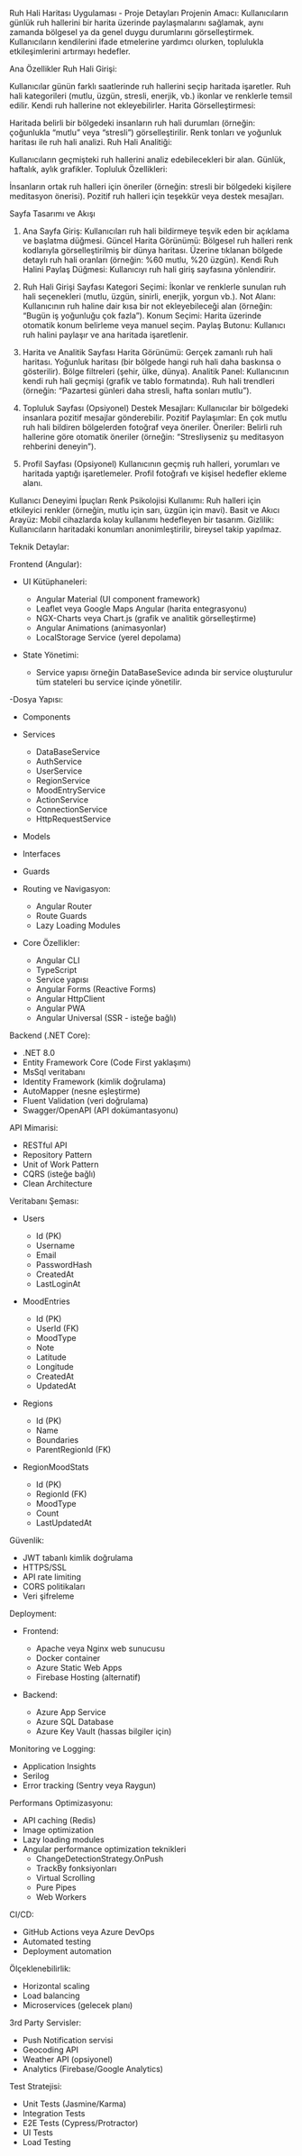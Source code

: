 Ruh Hali Haritası Uygulaması - Proje Detayları
Projenin Amacı:
Kullanıcıların günlük ruh hallerini bir harita üzerinde paylaşmalarını sağlamak, aynı zamanda bölgesel ya da genel duygu durumlarını görselleştirmek. Kullanıcıların kendilerini ifade etmelerine yardımcı olurken, toplulukla etkileşimlerini artırmayı hedefler.

Ana Özellikler
Ruh Hali Girişi:

Kullanıcılar günün farklı saatlerinde ruh hallerini seçip haritada işaretler.
Ruh hali kategorileri (mutlu, üzgün, stresli, enerjik, vb.) ikonlar ve renklerle temsil edilir.
Kendi ruh hallerine not ekleyebilirler.
Harita Görselleştirmesi:

Haritada belirli bir bölgedeki insanların ruh hali durumları (örneğin: çoğunlukla “mutlu” veya “stresli”) görselleştirilir.
Renk tonları ve yoğunluk haritası ile ruh hali analizi.
Ruh Hali Analitiği:

Kullanıcıların geçmişteki ruh hallerini analiz edebilecekleri bir alan.
Günlük, haftalık, aylık grafikler.
Topluluk Özellikleri:

İnsanların ortak ruh halleri için öneriler (örneğin: stresli bir bölgedeki kişilere meditasyon önerisi).
Pozitif ruh halleri için teşekkür veya destek mesajları.

Sayfa Tasarımı ve Akışı
1. Ana Sayfa
Giriş: Kullanıcıları ruh hali bildirmeye teşvik eden bir açıklama ve başlatma düğmesi.
Güncel Harita Görünümü:
Bölgesel ruh halleri renk kodlarıyla görselleştirilmiş bir dünya haritası.
Üzerine tıklanan bölgede detaylı ruh hali oranları (örneğin: %60 mutlu, %20 üzgün).
Kendi Ruh Halini Paylaş Düğmesi:
Kullanıcıyı ruh hali giriş sayfasına yönlendirir.

2. Ruh Hali Girişi Sayfası
Kategori Seçimi:
İkonlar ve renklerle sunulan ruh hali seçenekleri (mutlu, üzgün, sinirli, enerjik, yorgun vb.).
Not Alanı:
Kullanıcının ruh haline dair kısa bir not ekleyebileceği alan (örneğin: “Bugün iş yoğunluğu çok fazla”).
Konum Seçimi:
Harita üzerinde otomatik konum belirleme veya manuel seçim.
Paylaş Butonu:
Kullanıcı ruh halini paylaşır ve ana haritada işaretlenir.
3. Harita ve Analitik Sayfası
Harita Görünümü:
Gerçek zamanlı ruh hali haritası.
Yoğunluk haritası (bir bölgede hangi ruh hali daha baskınsa o gösterilir).
Bölge filtreleri (şehir, ülke, dünya).
Analitik Panel:
Kullanıcının kendi ruh hali geçmişi (grafik ve tablo formatında).
Ruh hali trendleri (örneğin: “Pazartesi günleri daha stresli, hafta sonları mutlu”).
4. Topluluk Sayfası (Opsiyonel)
Destek Mesajları:
Kullanıcılar bir bölgedeki insanlara pozitif mesajlar gönderebilir.
Pozitif Paylaşımlar:
En çok mutlu ruh hali bildiren bölgelerden fotoğraf veya öneriler.
Öneriler:
Belirli ruh hallerine göre otomatik öneriler (örneğin: “Stresliyseniz şu meditasyon rehberini deneyin”).
5. Profil Sayfası (Opsiyonel)
Kullanıcının geçmiş ruh halleri, yorumları ve haritada yaptığı işaretlemeler.
Profil fotoğrafı ve kişisel hedefler ekleme alanı.

Kullanıcı Deneyimi İpuçları
Renk Psikolojisi Kullanımı:
Ruh halleri için etkileyici renkler (örneğin, mutlu için sarı, üzgün için mavi).
Basit ve Akıcı Arayüz:
Mobil cihazlarda kolay kullanımı hedefleyen bir tasarım.
Gizlilik:
Kullanıcıların haritadaki konumları anonimleştirilir, bireysel takip yapılmaz.


Teknik Detaylar:

Frontend (Angular):
- UI Kütüphaneleri:
  - Angular Material (UI component framework)
  - Leaflet veya Google Maps Angular (harita entegrasyonu)
  - NGX-Charts veya Chart.js (grafik ve analitik görselleştirme)
  - Angular Animations (animasyonlar)
  - LocalStorage Service (yerel depolama)

- State Yönetimi:
  - Service yapısı örneğin DataBaseSevice adında bir service oluşturulur tüm stateleri bu service içinde yönetilir.

-Dosya Yapısı:
  - Components
  - Services
    - DataBaseService
    - AuthService
    - UserService
    - RegionService
    - MoodEntryService
    - ActionService
    - ConnectionService
    - HttpRequestService
  - Models
  - Interfaces
  - Guards

- Routing ve Navigasyon:
  - Angular Router
  - Route Guards
  - Lazy Loading Modules

- Core Özellikler:
  - Angular CLI
  - TypeScript
  - Service yapısı
  - Angular Forms (Reactive Forms)
  - Angular HttpClient
  - Angular PWA
  - Angular Universal (SSR - isteğe bağlı)

Backend (.NET Core):
- .NET 8.0
- Entity Framework Core (Code First yaklaşımı)
- MsSql veritabanı
- Identity Framework (kimlik doğrulama)
- AutoMapper (nesne eşleştirme)
- Fluent Validation (veri doğrulama)
- Swagger/OpenAPI (API dokümantasyonu)

API Mimarisi:
- RESTful API
- Repository Pattern
- Unit of Work Pattern
- CQRS (isteğe bağlı)
- Clean Architecture

Veritabanı Şeması:
- Users
  - Id (PK)
  - Username
  - Email
  - PasswordHash
  - CreatedAt
  - LastLoginAt

- MoodEntries
  - Id (PK)
  - UserId (FK)
  - MoodType
  - Note
  - Latitude
  - Longitude
  - CreatedAt
  - UpdatedAt

- Regions
  - Id (PK)
  - Name
  - Boundaries
  - ParentRegionId (FK)

- RegionMoodStats
  - Id (PK)
  - RegionId (FK)
  - MoodType
  - Count
  - LastUpdatedAt

Güvenlik:
- JWT tabanlı kimlik doğrulama
- HTTPS/SSL
- API rate limiting
- CORS politikaları
- Veri şifreleme

Deployment:
- Frontend: 
  - Apache veya Nginx web sunucusu
  - Docker container
  - Azure Static Web Apps
  - Firebase Hosting (alternatif)

- Backend:
  - Azure App Service
  - Azure SQL Database
  - Azure Key Vault (hassas bilgiler için)

Monitoring ve Logging:
- Application Insights
- Serilog
- Error tracking (Sentry veya Raygun)

Performans Optimizasyonu:
- API caching (Redis)
- Image optimization
- Lazy loading modules
- Angular performance optimization teknikleri
  - ChangeDetectionStrategy.OnPush
  - TrackBy fonksiyonları
  - Virtual Scrolling
  - Pure Pipes
  - Web Workers

CI/CD:
- GitHub Actions veya Azure DevOps
- Automated testing
- Deployment automation

Ölçeklenebilirlik:
- Horizontal scaling
- Load balancing
- Microservices (gelecek planı)

3rd Party Servisler:
- Push Notification servisi
- Geocoding API
- Weather API (opsiyonel)
- Analytics (Firebase/Google Analytics)

Test Stratejisi:
- Unit Tests (Jasmine/Karma)
- Integration Tests
- E2E Tests (Cypress/Protractor)
- UI Tests
- Load Testing

